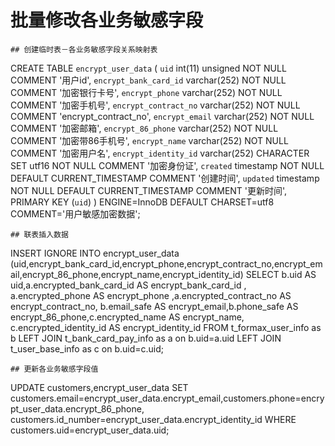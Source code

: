 # 批量修改各业务敏感字段
    ## 创建临时表－各业务敏感字段关系映射表
CREATE TABLE `encrypt_user_data` (
 `uid` int(11) unsigned NOT NULL COMMENT '用户id',
 `encrypt_bank_card_id` varchar(252) NOT NULL COMMENT '加密银行卡号',
 `encrypt_phone` varchar(252) NOT NULL COMMENT '加密手机号',
 `encrypt_contract_no` varchar(252) NOT NULL COMMENT 'encrypt_contract_no',
 `encrypt_email` varchar(252) NOT NULL COMMENT '加密邮箱',
 `encrypt_86_phone` varchar(252) NOT NULL COMMENT '加密带86手机号',
 `encrypt_name` varchar(252) NOT NULL COMMENT '加密用户名',
 `encrypt_identity_id` varchar(252) CHARACTER SET utf16 NOT NULL COMMENT '加密身份证',
 `created` timestamp NOT NULL DEFAULT CURRENT_TIMESTAMP COMMENT '创建时间',
 `updated` timestamp NOT NULL DEFAULT CURRENT_TIMESTAMP COMMENT '更新时间',
 PRIMARY KEY (`uid`)
) ENGINE=InnoDB DEFAULT CHARSET=utf8 COMMENT='用户敏感加密数据';

    ## 联表插入数据
INSERT IGNORE INTO encrypt_user_data
(uid,encrypt_bank_card_id,encrypt_phone,encrypt_contract_no,encrypt_email,encrypt_86_phone,encrypt_name,encrypt_identity_id)
SELECT b.uid AS uid,a.encrypted_bank_card_id AS encrypt_bank_card_id ,
    a.encrypted_phone AS encrypt_phone ,a.encrypted_contract_no AS encrypt_contract_no,
    b.email_safe AS encrypt_email,b.phone_safe AS encrypt_86_phone,c.encrypted_name AS encrypt_name,
    c.encrypted_identity_id AS encrypt_identity_id
FROM t_formax_user_info as b
LEFT JOIN t_bank_card_pay_info as a on b.uid=a.uid
LEFT JOIN t_user_base_info as c on b.uid=c.uid;

    ## 更新各业务敏感字段值
UPDATE customers,encrypt_user_data
SET customers.email=encrypt_user_data.encrypt_email,customers.phone=encrypt_user_data.encrypt_86_phone,
    customers.id_number=encrypt_user_data.encrypt_identity_id
WHERE customers.uid=encrypt_user_data.uid;
